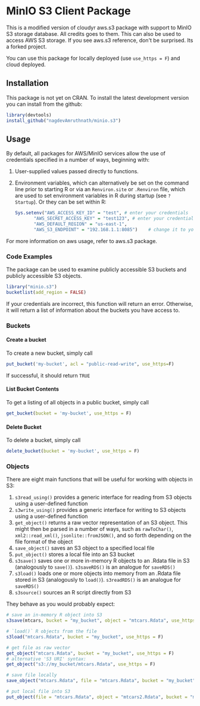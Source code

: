 # MinIO S3 Client Package

This is a modified version of cloudyr aws.s3 package with support to MinIO S3 storage database. All credits goes to them. This can also be used to access AWS S3 storage. If you see aws.s3 reference, don't be surprised. Its a forked project. 

You can use this package for locally deployed (use `use_https = F`) and cloud deployed.

## Installation

This package is not yet on CRAN. To install the latest development version you can install from the github:

```R
library(devtools)
install_github("nagdevAmruthnath/minio.s3")
```

## Usage

By default, all packages for AWS/MinIO services allow the use of credentials specified in a number of ways, beginning with:

 1. User-supplied values passed directly to functions.
 2. Environment variables, which can alternatively be set on the command line prior to starting R or via an `Renviron.site` or `.Renviron` file, which are used to set environment variables in R during startup (see `? Startup`). Or they can be set within R:
 
    ```R
    Sys.setenv("AWS_ACCESS_KEY_ID" = "test", # enter your credentials
           "AWS_SECRET_ACCESS_KEY" = "test123", # enter your credentials
           "AWS_DEFAULT_REGION" = "us-east-1",
           "AWS_S3_ENDPOINT" = "192.168.1.1:8085")    # change it to your specific IP and port

    ```
For more information on aws usage, refer to aws.s3 package.  


### Code Examples

The package can be used to examine publicly accessible S3 buckets and publicly accessible S3 objects. 

```R
library("minio.s3")
bucketlist(add_region = FALSE)
```

If your credentials are incorrect, this function will return an error. Otherwise, it will return a list of information about the buckets you have access to.

### Buckets

#### Create a bucket
To create a new bucket, simply call

```R
put_bucket('my-bucket', acl = "public-read-write", use_https=F)
```
If successful, it should return `TRUE`

#### List Bucket Contents
To get a listing of all objects in a public bucket, simply call

```R
get_bucket(bucket = 'my-bucket', use_https = F)
```

#### Delete Bucket
To delete a bucket, simply call

```R
delete_bucket(bucket = 'my-bucket', use_https = F)
```


### Objects

There are eight main functions that will be useful for working with objects in S3:

 1. `s3read_using()` provides a generic interface for reading from S3 objects using a user-defined function
 2. `s3write_using()` provides a generic interface for writing to S3 objects using a user-defined function
 3. `get_object()` returns a raw vector representation of an S3 object. This might then be parsed in a number of ways, such as `rawToChar()`, `xml2::read_xml()`, `jsonlite::fromJSON()`, and so forth depending on the file format of the object
 4. `save_object()` saves an S3 object to a specified local file
 5. `put_object()` stores a local file into an S3 bucket
 6. `s3save()` saves one or more in-memory R objects to an .Rdata file in S3 (analogously to `save()`). `s3saveRDS()` is an analogue for `saveRDS()`
 7. `s3load()` loads one or more objects into memory from an .Rdata file stored in S3 (analogously to `load()`). `s3readRDS()` is an analogue for `saveRDS()`
 8. `s3source()` sources an R script directly from S3

They behave as you would probably expect:

```R
# save an in-memory R object into S3
s3save(mtcars, bucket = "my_bucket", object = "mtcars.Rdata", use_https = F)

# `load()` R objects from the file
s3load("mtcars.Rdata", bucket = "my_bucket", use_https = F)

# get file as raw vector
get_object("mtcars.Rdata", bucket = "my_bucket", use_https = F)
# alternative 'S3 URI' syntax:
get_object("s3://my_bucket/mtcars.Rdata", use_https = F)

# save file locally
save_object("mtcars.Rdata", file = "mtcars.Rdata", bucket = "my_bucket", use_https = F)

# put local file into S3
put_object(file = "mtcars.Rdata", object = "mtcars2.Rdata", bucket = "my_bucket", use_https = F)
```


